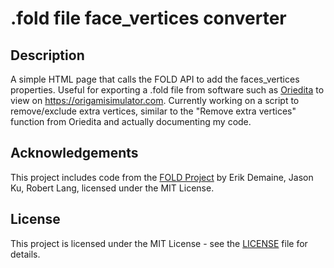 # .fold file face_vertices converter
## Description

A simple HTML page that calls the FOLD API to add the faces_vertices properties. Useful for exporting a .fold file from software such as [Oriedita](https://github.com/oriedita/oriedita) to view on https://origamisimulator.com.
Currently working on a script to remove/exclude extra vertices, similar to the "Remove extra vertices" function from Oriedita and actually documenting my code.
## Acknowledgements

This project includes code from the [FOLD Project](https://edemaine.github.io/fold/) by Erik Demaine, Jason Ku, Robert Lang, licensed under the MIT License.

## License

This project is licensed under the MIT License - see the [LICENSE](LICENSE) file for details.
